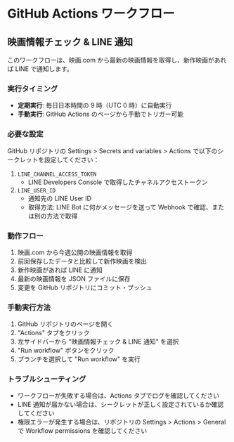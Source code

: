 # GitHub Actions ワークフロー

## 映画情報チェック & LINE 通知

このワークフローは、映画.com から最新の映画情報を取得し、新作映画があれば LINE で通知します。

### 実行タイミング

- **定期実行**: 毎日日本時間の 9 時（UTC 0 時）に自動実行
- **手動実行**: GitHub Actions のページから手動でトリガー可能

### 必要な設定

GitHub リポジトリの Settings > Secrets and variables > Actions で以下のシークレットを設定してください：

1. `LINE_CHANNEL_ACCESS_TOKEN`
   - LINE Developers Console で取得したチャネルアクセストークン
2. `LINE_USER_ID`
   - 通知先の LINE User ID
   - 取得方法: LINE Bot に何かメッセージを送って Webhook で確認、または別の方法で取得

### 動作フロー

1. 映画.com から今週公開の映画情報を取得
2. 前回保存したデータと比較して新作映画を検出
3. 新作映画があれば LINE に通知
4. 最新の映画情報を JSON ファイルに保存
5. 変更を GitHub リポジトリにコミット・プッシュ

### 手動実行方法

1. GitHub リポジトリのページを開く
2. "Actions" タブをクリック
3. 左サイドバーから "映画情報チェック & LINE 通知" を選択
4. "Run workflow" ボタンをクリック
5. ブランチを選択して "Run workflow" を実行

### トラブルシューティング

- ワークフローが失敗する場合は、Actions タブでログを確認してください
- LINE 通知が届かない場合は、シークレットが正しく設定されているか確認してください
- 権限エラーが発生する場合は、リポジトリの Settings > Actions > General で Workflow permissions を確認してください
